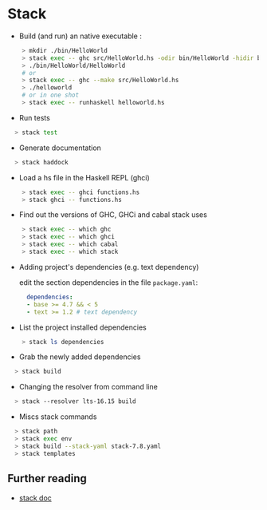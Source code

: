 Stack
===

- Build (and run) an native executable :


```sh
    > mkdir ./bin/HelloWorld
    > stack exec -- ghc src/HelloWorld.hs -odir bin/HelloWorld -hidir bin/HelloWorld -o bin/HelloWorld/HelloWorld
    > ./bin/HelloWorld/HelloWorld
    # or
    > stack exec -- ghc --make src/HelloWorld.hs
    > ./helloworld
    # or in one shot
    > stack exec -- runhaskell helloworld.hs
```

- Run tests

```sh
  > stack test
```

- Generate documentation

```sh
  > stack haddock
```

- Load a hs file in the Haskell REPL (ghci)

```sh
    > stack exec -- ghci functions.hs
    > stack ghci -- functions.hs
```

- Find out the versions of GHC, GHCi and cabal stack uses

```sh
    > stack exec -- which ghc
    > stack exec -- which ghci
    > stack exec -- which cabal
    > stack exec -- which stack
```

- Adding project's dependencies (e.g. text dependency)

  edit the section dependencies in the file `package.yaml`:

  ```yml
    dependencies:
    - base >= 4.7 && < 5
    - text >= 1.2 # text dependency
  ```

- List the project installed dependencies

```sh
    > stack ls dependencies
```

- Grab the newly added dependencies

```sh
  > stack build
```

- Changing the resolver from command line

```sh
  > stack --resolver lts-16.15 build
```

- Miscs stack commands

```sh
  > stack path
  > stack exec env
  > stack build --stack-yaml stack-7.8.yaml
  > stack templates
```

Further reading
---

- [stack doc](https://docs.haskellstack.org/en/stable/README/#the-haskell-tool-stack)
